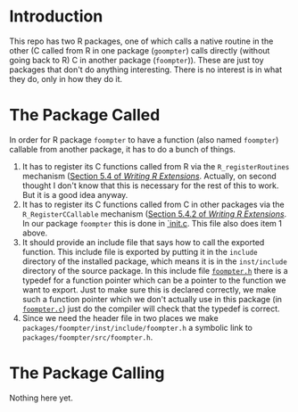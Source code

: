
# Introduction

This repo has two R packages, one of which calls a native routine in the
other (C called from R in one package (`goompter`) calls directly (without
going back to R) C in another package (`foompter`)).  These are just toy
packages that don't do anything interesting.  There is no interest is in
what they do, only in how they do it.

# The Package Called

In order for R package `foompter` to have a function (also named `foompter`)
callable from another package, it has to do a bunch of things.

1. It has to register its C functions called from R via
    the `R_registerRoutines` mechanism ([Section 5.4 of *Writing R Extensions*](https://cran.r-project.org/doc/manuals/r-release/R-exts.html#Registering-native-routines).  Actually, on second thought I don't know that this is necessary for the rest of this to work.  But it is a good idea anyway.
1. It has to register its C functions called from C in other packages via
    the `R_RegisterCCallable` mechanism ([Section 5.4.2 of *Writing R Extensions*](https://cran.r-project.org/doc/manuals/r-release/R-exts.html#Linking-to-native-routines-in-other-packages).
    In our package `foompter` this is done in [`init.c](packages/foompter/src/init.c).  This file also does item 1 above.
1. It should provide an include file that says how to call the exported
    function.  This include file is exported by putting it in the `include`
    directory of the installed package, which means it is in
    the `inst/include` directory of the source package.  In this include
    file [`foompter.h`](packages/foompter/inst/include/foompter.h) there
    is a typedef
    for a function pointer which can be a pointer to the function we
    want to export.  Just to make sure this is declared correctly,
    we make such a function pointer which we don't actually use in
    this package (in [`foompter.c`](packages/foompter/src/foompter.c))
    just do the compiler will check that the typedef is correct.
1. Since we need the header file in two places we make
    `packages/foompter/inst/include/foompter.h` a symbolic link to
    `packages/foompter/src/foompter.h`.

# The Package Calling

Nothing here yet.
